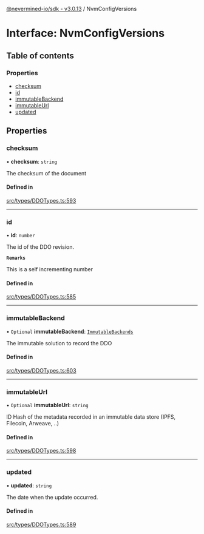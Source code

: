 [@nevermined-io/sdk - v3.0.13](../code-reference.md) / NvmConfigVersions

# Interface: NvmConfigVersions

## Table of contents

### Properties

- [checksum](NvmConfigVersions.md#checksum)
- [id](NvmConfigVersions.md#id)
- [immutableBackend](NvmConfigVersions.md#immutablebackend)
- [immutableUrl](NvmConfigVersions.md#immutableurl)
- [updated](NvmConfigVersions.md#updated)

## Properties

### checksum

• **checksum**: `string`

The checksum of the document

#### Defined in

[src/types/DDOTypes.ts:593](https://github.com/nevermined-io/sdk-js/blob/0d598e72febf7cfaf48859e35dd566c39e7d5682/src/types/DDOTypes.ts#L593)

---

### id

• **id**: `number`

The id of the DDO revision.

**`Remarks`**

This is a self incrementing number

#### Defined in

[src/types/DDOTypes.ts:585](https://github.com/nevermined-io/sdk-js/blob/0d598e72febf7cfaf48859e35dd566c39e7d5682/src/types/DDOTypes.ts#L585)

---

### immutableBackend

• `Optional` **immutableBackend**: [`ImmutableBackends`](../enums/ImmutableBackends.md)

The immutable solution to record the DDO

#### Defined in

[src/types/DDOTypes.ts:603](https://github.com/nevermined-io/sdk-js/blob/0d598e72febf7cfaf48859e35dd566c39e7d5682/src/types/DDOTypes.ts#L603)

---

### immutableUrl

• `Optional` **immutableUrl**: `string`

ID Hash of the metadata recorded in an immutable data store (IPFS, Filecoin, Arweave, ..)

#### Defined in

[src/types/DDOTypes.ts:598](https://github.com/nevermined-io/sdk-js/blob/0d598e72febf7cfaf48859e35dd566c39e7d5682/src/types/DDOTypes.ts#L598)

---

### updated

• **updated**: `string`

The date when the update occurred.

#### Defined in

[src/types/DDOTypes.ts:589](https://github.com/nevermined-io/sdk-js/blob/0d598e72febf7cfaf48859e35dd566c39e7d5682/src/types/DDOTypes.ts#L589)
